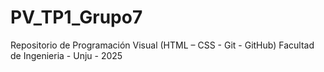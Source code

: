 # PV_TP1_Grupo7
Repositorio de Programación Visual (HTML – CSS - Git - GitHub)
Facultad de Ingenieria - Unju - 2025
